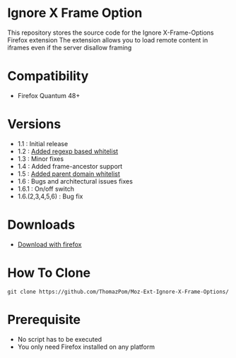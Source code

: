 # Ignore X Frame Option
This repository stores the source code for the Ignore X-Frame-Options Firefox extension
The extension allows you to load remote content in iframes even if the server disallow framing

# Compatibility
- Firefox Quantum 48+

# Versions

- 1.1 : Initial release
- 1.2 : [Added regexp based whitelist](https://github.com/ThomazPom/Moz-Ext-Ignore-X-Frame-Options/issues/1)
- 1.3 : Minor fixes
- 1.4 : Added frame-ancestor support
- 1.5 : [Added parent domain whitelist](https://github.com/ThomazPom/Moz-Ext-Ignore-X-Frame-Options/issues/4)
- 1.6 : Bugs and architectural issues fixes
- 1.6.1 : On/off switch
- 1.6.(2,3,4,5,6) : Bug fix


# Downloads
- [Download with firefox](https://addons.mozilla.org/fr/firefox/addon/ignore-x-frame-options-header/)

# How To Clone

```
git clone https://github.com/ThomazPom/Moz-Ext-Ignore-X-Frame-Options/
````
# Prerequisite

- No script has to be executed
- You only need Firefox installed on any platform
